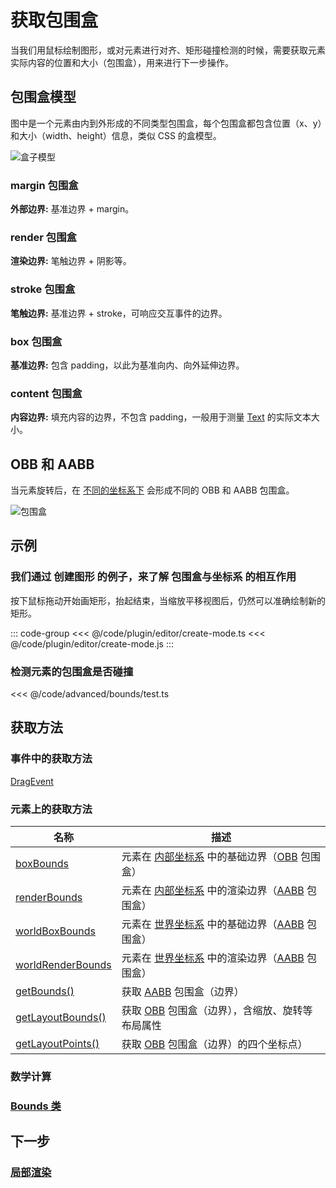 # 获取包围盒

当我们用鼠标绘制图形，或对元素进行对齐、矩形碰撞检测的时候，需要获取元素实际内容的位置和大小（包围盒），用来进行下一步操作。

## 包围盒模型

图中是一个元素由内到外形成的不同类型包围盒，每个包围盒都包含位置（x、y）和大小（width、height）信息，类似 CSS 的盒模型。

![盒子模型](/svg/bounds.svg)

### margin 包围盒

**外部边界:** 基准边界 + margin。

### render 包围盒

**渲染边界:** 笔触边界 + 阴影等。

### stroke 包围盒

**笔触边界:** 基准边界 + stroke，可响应交互事件的边界。

### box 包围盒

**基准边界:** 包含 padding，以此为基准向内、向外延伸边界。

### content 包围盒

**内容边界:** 填充内容的边界，不包含 padding，一般用于测量 [Text](/reference/display/Text.md) 的实际文本大小。

## OBB 和 AABB

当元素旋转后，在 [不同的坐标系下](./coordinate.md) 会形成不同的 OBB 和 AABB 包围盒。

![包围盒](/svg/obb-aabb.svg)

<!--
### 内部坐标系边界

以元素自身为起点（0，0），由元素的宽高、路径形成的内部边界。

已提供了 [获取属性](/reference/property/bounds.md#boxbounds-iboundsdata) 与 [获取方法](/reference/property/bounds.md#关键方法)。

### 本地坐标系边界

以父元素为起点（0，0），将内部边界与 [localTransform](/reference/property/transform.md#localtransform-imatrixdata) 相乘而来，会受元素的 x、y、scaleX、scaleY、rotation 影响。

已提供了[获取方法](/reference/property/bounds.md#关键方法)。

### 世界坐标系边界

以画布左上角为起点（0，0），将内部边界与 [worldTransform](/reference/property/transform.md#worldtransform-imatrixdata) 相乘而来，会受元素及中间层级元素的 x、y、scaleX、scaleY、rotation 影响。

已提供了 [获取属性](/reference/property/bounds.md#boxbounds-iboundsdata) 与 [获取方法](/reference/property/bounds.md#关键方法)。 -->

## 示例

### 我们通过 创建图形 的例子，来了解 包围盒与坐标系 的相互作用

按下鼠标拖动开始画矩形，抬起结束，当缩放平移视图后，仍然可以准确绘制新的矩形。

::: code-group
<<< @/code/plugin/editor/create-mode.ts
<<< @/code/plugin/editor/create-mode.js
:::

### 检测元素的包围盒是否碰撞

<<< @/code/advanced/bounds/test.ts

## 获取方法

### 事件中的获取方法

[DragEvent](/reference/event/ui/Drag.md#拖拽区域)

### 元素上的获取方法

| 名称                                                                                                                                                      | 描述                                                                                                               |
| --------------------------------------------------------------------------------------------------------------------------------------------------------- | ------------------------------------------------------------------------------------------------------------------ |
| [boxBounds](/reference/property/bounds.md#boxbounds-iboundsdata)                                                                                          | 元素在 [内部坐标系](/guide/basic/coordinate.md) 中的基础边界（[OBB](/reference/property/bounds.md) 包围盒）        |
| [renderBounds](/reference/property/bounds.md#renderbounds-iboundsdata)                                                                                    | 元素在 [内部坐标系](/guide/basic/coordinate.md) 中的渲染边界（[AABB](/reference/property/bounds.md) 包围盒）       |
| [worldBoxBounds](/reference/property/bounds.md#worldboxbounds-iboundsdata)                                                                                | 元素在 [世界坐标系](/guide/basic/coordinate.md#world) 中的基础边界（[AABB](/reference/property/bounds.md) 包围盒） |
| [worldRenderBounds](/reference/property/bounds.md#worldrenderbounds-iboundsdata)                                                                          | 元素在 [世界坐标系](/guide/basic/coordinate.md#world) 中的渲染边界（[AABB](/reference/property/bounds.md) 包围盒） |
| [getBounds()](/reference/property/bounds.md#getbounds-type-iboundstype-box-relative-ilocationtype-ui-world-iboundsdata)                                   | 获取 [AABB](/reference/property/bounds.md) 包围盒（边界）                                                          |
| [getLayoutBounds()](/reference/property/bounds.md#getlayoutbounds-type-iboundstype-box-relative-ilocationtype-ui-world-unscale-boolean-ilayoutboundsdata) | 获取 [OBB](/reference/property/bounds.md) 包围盒（边界），含缩放、旋转等布局属性                                   |
| [getLayoutPoints()](/reference/property/bounds.md#getlayoutpoints-type-iboundstype-box-relative-ilocationtype-ui-world-ipointdata)                        | 获取 [OBB](/reference/property/bounds.md) 包围盒（边界）的四个坐标点）                                             |

### 数学计算

### [Bounds 类](/reference/math/Bounds.md)

## 下一步

### [局部渲染](/guide/advanced/partRender.md)
